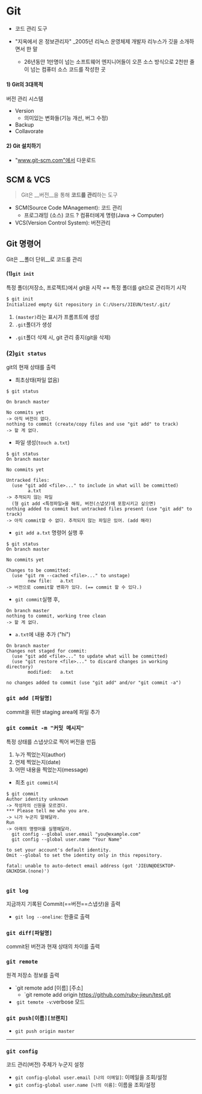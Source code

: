 # Git

* 코드 관리 도구

* "지옥에서 온 정보관리자" _2005년 리눅스 운영체제 개발자 리누스가 깃을 소개하면서 한 말
  * 26년동안 1만명이 넘는 소프트웨어 엔지니어들이 오픈 소스 방식으로 2천만 줄이 넘는 컴퓨터 소스 코드를 작성한 곳



#### 1) Git의 3대목적

버전 관리 시스템

* Version 
  * 의미있는 변화들(기능 개선, 버그 수정)
* Backup
* Collavorate



#### 2) Git 설치하기

* "www.git-scm.com"에서 다운로드



## SCM & VCS

> Git은 __버전__을 통해 **코드를 관리**하는 도구

* SCM(Source Code MAnagement): 코드 관리
  * 프로그래밍 (소스) 코드 ? 컴퓨터에게 명령(Java -> Computer)
* VCS(Version Control System): 버전관리



## Git 명령어

Git은 __폴더 단위__로 코드를 관리



#### (1)`git init`

특정 폴더(저장소, 프로젝트)에서 git을 시작 == 특정 폴더를 git으로 관리하기 시작

```sh
$ git init
Initialized empty Git repository in C:/Users/JIEUN/test/.git/
```

1. `(master)`라는 표시가 프롬프트에 생성
2. `.git`폴더가 생성

* `.git`폴더 삭제 시, git 관리 중지(git을 삭제)



### (2)`git status`

git의 현재 상태를 출력  

* 최초상태(파일 없음)

```shell
$ git status

On branch master

No commits yet
-> 아직 버전이 없다.
nothing to commit (create/copy files and use "git add" to track)
-> 할 게 없다.
```

* 파일 생성(`touch a.txt`)

```shell
$ git status
On branch master

No commits yet

Untracked files:
  (use "git add <file>..." to include in what will be committed)
        a.txt
-> 추적되지 않는 파일
  (형 git add <특정파일>을 해줘, 버전(스냅샷)에 포함시키고 싶으면)
nothing added to commit but untracked files present (use "git add" to track)
-> 아직 commit할 수 없다. 추적되지 않는 파일은 있어. (add 해라)
```



* `git add a.txt` 명령어 실행 후

```shell
$ git status
On branch master

No commits yet

Changes to be committed:
  (use "git rm --cached <file>..." to unstage)
        new file:   a.txt
-> 버전으로 commit할 변화가 있다. (== commit 할 수 있다.)
```



* `git commit`실행 후,

```shell
On branch master
nothing to commit, working tree clean
-> 할 게 없다.
```



* `a.txt`에 내용 추가 ("hi")

```shell
On branch master
Changes not staged for commit:
  (use "git add <file>..." to update what will be committed)
  (use "git restore <file>..." to discard changes in working directory)
        modified:   a.txt

no changes added to commit (use "git add" and/or "git commit -a")
```



### `git add [파일명]`

commit을 위한 staging area에 파일 추가



### `git commit -m "커밋 메시지"`

특정 상태를 스냅샷으로 찍어 버전을 만듬

1. 누가 찍었는지(author)
2. 언제 찍었는지(date)
3. 어떤 내용을 찍었는지(message)



* 최초 `git commit`시

```shell
$ git commit
Author identity unknown
-> 작성자의 신원을 모르겠다.
*** Please tell me who you are.
-> 니가 누군지 말해달라.
Run
-> 아래의 명령어를 실행해달라.
  git config --global user.email "you@example.com"
  git config --global user.name "Your Name"

to set your account's default identity.
Omit --global to set the identity only in this repository.

fatal: unable to auto-detect email address (got 'JIEUN@DESKTOP-GNJKDSH.(none)')


```



### `git log`

지금까지 기록된 Commit(==버전==스냅샷)을 출력

* `git log --oneline`: 한줄로 출력



### `git diff[파일명]`

commit된 버전과 현재 상태의 차이를 출력



### `git remote`

원격 저장소 정보를 출력

* `git remote add [이름] [주소]
  * `git remote add origin https://github.com/ruby-jieun/test.git
* ​	`git temote -v`:verbose 모드



### `git push[이름][브랜치]`

* `git push origin master`



---



### `git config`

코드 관리(버전) 주체가 누군지 설정

* `git config-global user.email [나의 이메일]`: 이메일을 조회/설정
* `git config-global user.name [나의 이름]`: 이름을 조회/설정
